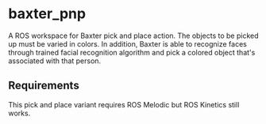 # baxter_pnp
A ROS workspace for Baxter pick and place action. The objects to be picked up must be varied in colors. In addition, Baxter is able to recognize faces through trained facial recognition algorithm and pick a colored object that's associated with that person.

## Requirements
This pick and place variant requires ROS Melodic but ROS Kinetics still works.
